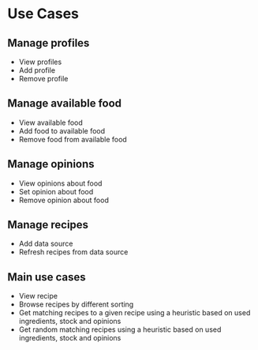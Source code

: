 # Use Cases
## Manage profiles
- View profiles
- Add profile
- Remove profile
## Manage available food
- View available food
- Add food to available food
- Remove food from available food
## Manage opinions
- View opinions about food
- Set opinion about food
- Remove opinion about food
## Manage recipes
- Add data source
- Refresh recipes from data source
## Main use cases
- View recipe
- Browse recipes by different sorting
- Get matching recipes to a given recipe using a heuristic based on used ingredients, stock and opinions
- Get random matching recipes using a heuristic based on used ingredients, stock and opinions
